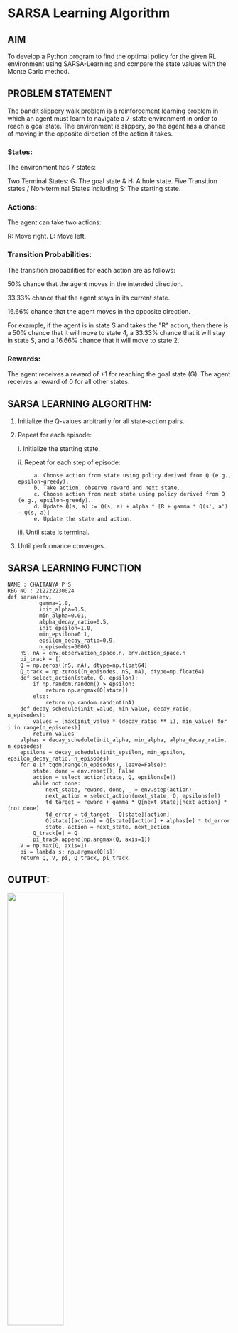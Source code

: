 # SARSA Learning Algorithm

## AIM
To develop a Python program to find the optimal policy for the given RL environment using SARSA-Learning and compare the state values with the Monte Carlo method.

## PROBLEM STATEMENT
The bandit slippery walk problem is a reinforcement learning problem in which an agent must learn to navigate a 7-state environment in order to reach a goal state. The environment is slippery, so the agent has a chance of moving in the opposite direction of the action it takes.

### States:

The environment has 7 states:

Two Terminal States: G: The goal state & H: A hole state. Five Transition states / Non-terminal States including S: The starting state.

### Actions:
The agent can take two actions:

R: Move right. L: Move left.

### Transition Probabilities:
The transition probabilities for each action are as follows:

50% chance that the agent moves in the intended direction.

33.33% chance that the agent stays in its current state.

16.66% chance that the agent moves in the opposite direction.

For example, if the agent is in state S and takes the "R" action, then there is a 50% chance that it will move to state 4, a 33.33%
chance that it will stay in state S, and a 16.66% chance that it will move to state 2.

### Rewards:
The agent receives a reward of +1 for reaching the goal state (G). The agent receives a reward of 0 for all other states.

## SARSA LEARNING ALGORITHM:

1. Initialize the Q-values arbitrarily for all state-action pairs.

2. Repeat for each episode:
    
    i. Initialize the starting state.

    ii. Repeat for each step of episode:

            a. Choose action from state using policy derived from Q (e.g., epsilon-greedy).
            b. Take action, observe reward and next state.
            c. Choose action from next state using policy derived from Q (e.g., epsilon-greedy).
            d. Update Q(s, a) := Q(s, a) + alpha * [R + gamma * Q(s', a') - Q(s, a)]
            e. Update the state and action.

    iii. Until state is terminal.

3. Until performance converges.

## SARSA LEARNING FUNCTION
```
NAME : CHAITANYA P S
REG NO : 212222230024
def sarsa(env,
          gamma=1.0,
          init_alpha=0.5,
          min_alpha=0.01,
          alpha_decay_ratio=0.5,
          init_epsilon=1.0,
          min_epsilon=0.1,
          epsilon_decay_ratio=0.9,
          n_episodes=3000):
    nS, nA = env.observation_space.n, env.action_space.n
    pi_track = []
    Q = np.zeros((nS, nA), dtype=np.float64)
    Q_track = np.zeros((n_episodes, nS, nA), dtype=np.float64)
    def select_action(state, Q, epsilon):
        if np.random.random() > epsilon:
            return np.argmax(Q[state])
        else:
            return np.random.randint(nA)
    def decay_schedule(init_value, min_value, decay_ratio, n_episodes):
        values = [max(init_value * (decay_ratio ** i), min_value) for i in range(n_episodes)]
        return values
    alphas = decay_schedule(init_alpha, min_alpha, alpha_decay_ratio, n_episodes)
    epsilons = decay_schedule(init_epsilon, min_epsilon, epsilon_decay_ratio, n_episodes)
    for e in tqdm(range(n_episodes), leave=False):
        state, done = env.reset(), False
        action = select_action(state, Q, epsilons[e])
        while not done:
            next_state, reward, done, _ = env.step(action)
            next_action = select_action(next_state, Q, epsilons[e])
            td_target = reward + gamma * Q[next_state][next_action] * (not done)
            td_error = td_target - Q[state][action]
            Q[state][action] = Q[state][action] + alphas[e] * td_error
            state, action = next_state, next_action
        Q_track[e] = Q
        pi_track.append(np.argmax(Q, axis=1))
    V = np.max(Q, axis=1)
    pi = lambda s: np.argmax(Q[s])
    return Q, V, pi, Q_track, pi_track
```

## OUTPUT:
<img src='https://github.com/user-attachments/assets/6581d12d-9cce-4f26-acbd-4ba497ca013a' width=50%>
<img src='https://github.com/user-attachments/assets/11ef1a0e-08ed-4d82-846e-89fe6fcf9f88' width=50%>
<img src='https://github.com/user-attachments/assets/620cfee6-fa14-4c1e-9cbb-a387eaaa704e' width=50%>



## RESULT:
Thus, SARSA learning successfully trained an agent for optimal policy.
